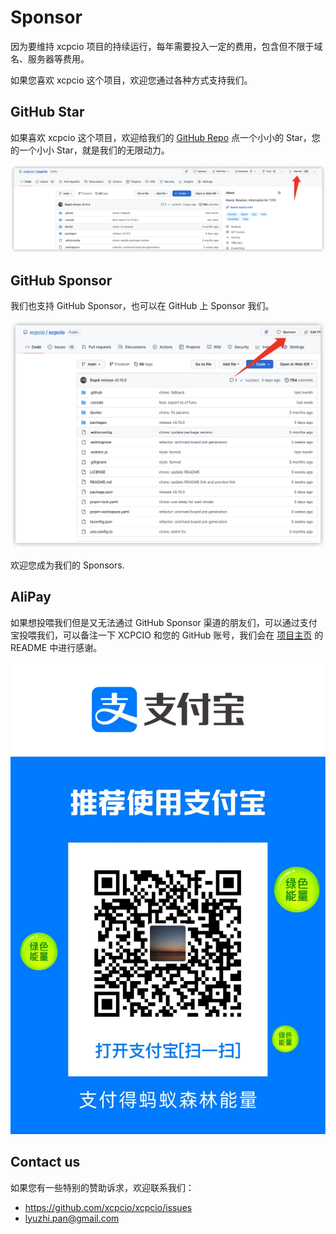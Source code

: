 # Sponsor

因为要维持 xcpcio 项目的持续运行，每年需要投入一定的费用，包含但不限于域名、服务器等费用。

如果您喜欢 xcpcio 这个项目，欢迎您通过各种方式支持我们。

## GitHub Star

如果喜欢 xcpcio 这个项目，欢迎给我们的 [GitHub Repo][xcpcio-git] 点一个小小的 Star，您的一个小小 Star，就是我们的无限动力。

![GitHub Star](./image/git-star.png)

## GitHub Sponsor

我们也支持 GitHub Sponsor，也可以在 GitHub 上 Sponsor 我们。

![GitHub Sponsor](./image/git-sponsor.png)

欢迎您成为我们的 Sponsors.

## AliPay

如果想投喂我们但是又无法通过 GitHub Sponsor 渠道的朋友们，可以通过支付宝投喂我们，可以备注一下 XCPCIO 和您的 GitHub 账号，我们会在 [项目主页](xcpcio-git) 的 README 中进行感谢。

![Alipay](./image/alipay.png)

## Contact us

如果您有一些特别的赞助诉求，欢迎联系我们：

* <https://github.com/xcpcio/xcpcio/issues>
* <lyuzhi.pan@gmail.com>

[xcpcio-git]: https://github.com/xcpcio/xcpcio
